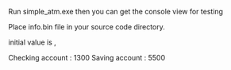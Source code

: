 Run simple_atm.exe then you can get the console view for testing

Place info.bin file in your source code directory.

initial value is ,

Checking account :  1300
Saving account    :  5500